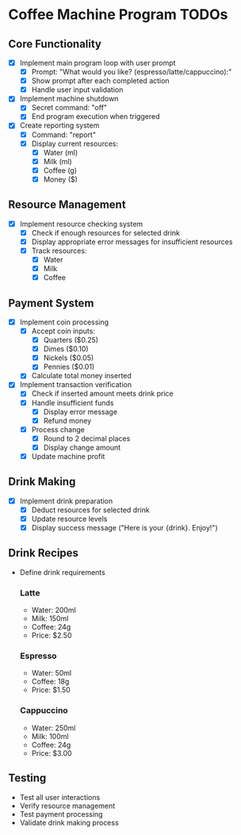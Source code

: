 # Coffee Machine Program TODOs

## Core Functionality
- [x] Implement main program loop with user prompt
  - [x] Prompt: "What would you like? (espresso/latte/cappuccino):"
  - [x] Show prompt after each completed action
  - [x] Handle user input validation

- [x] Implement machine shutdown
  - [x] Secret command: "off"
  - [x] End program execution when triggered

- [x] Create reporting system
  - [x] Command: "report"
  - [x] Display current resources:
    - [x] Water (ml)
    - [x] Milk (ml)
    - [x] Coffee (g)
    - [x] Money ($)

## Resource Management
- [x] Implement resource checking system
  - [x] Check if enough resources for selected drink
  - [x] Display appropriate error messages for insufficient resources
  - [x] Track resources:
    - [x] Water
    - [x] Milk
    - [x] Coffee

## Payment System
- [x] Implement coin processing
  - [x] Accept coin inputs:
    - [x] Quarters ($0.25)
    - [x] Dimes ($0.10)
    - [x] Nickels ($0.05)
    - [x] Pennies ($0.01)
  - [x] Calculate total money inserted

- [x] Implement transaction verification
  - [x] Check if inserted amount meets drink price
  - [x] Handle insufficient funds
    - [x] Display error message
    - [x] Refund money
  - [x] Process change
    - [x] Round to 2 decimal places
    - [x] Display change amount
  - [x] Update machine profit

## Drink Making
- [x] Implement drink preparation
  - [x] Deduct resources for selected drink
  - [x] Update resource levels
  - [x] Display success message ("Here is your {drink}. Enjoy!")

## Drink Recipes
- Define drink requirements
  ### Latte
  - Water: 200ml
  - Milk: 150ml
  - Coffee: 24g
  - Price: $2.50

  ### Espresso
  - Water: 50ml
  - Coffee: 18g
  - Price: $1.50

  ### Cappuccino
  - Water: 250ml
  - Milk: 100ml
  - Coffee: 24g
  - Price: $3.00

## Testing
- Test all user interactions
- Verify resource management
- Test payment processing
- Validate drink making process